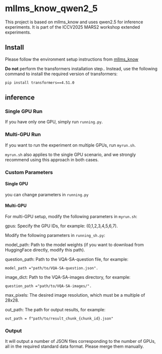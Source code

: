 # mllms_know_qwen2_5
This project is based on mllms_know and uses qwen2.5 for inference experiments. It is part of the ICCV2025 MARS2 workshop extended experiments.

## Install

Please follow the environment setup instructions from [mllms_know](https://github.com/saccharomycetes/mllms_know) 

**Do not** perform the transformers installation step.. Instead, use the following command to install the required version of transformers:

```
pip install transformers==4.51.0
```

## inference
### Single GPU Run
If you have only one GPU, simply run `running.py`.

### Multi-GPU Run
If you want to run the experiment on multiple GPUs, run `myrun.sh`.

`myrun.sh` also applies to the single GPU scenario, and we strongly recommend using this approach in both cases.


### Custom Parameters
#### Single GPU

you can change parameters in `running.py`

#### Multi-GPU
For multi-GPU setup, modify the following parameters in `myrun.sh`:

gpus: Specify the GPU IDs, for example: (0,1,2,3,4,5,6,7).

Modify the following parameters in `running_sh.py`:

model_path: Path to the model weights (if you want to download from HuggingFace directly, modify this path).

question_path: Path to the VQA-SA-question file, for example: 
```
model_path ="path/to/VQA-SA-question.json".
```

image_dict: Path to the VQA-SA-images directory, for example: 
```
question_path ="path/to/VQA-SA-images/".
```

max_pixels: The desired image resolution, which must be a multiple of 28x28.

out_path: The path for output results, for example:
```
out_path = f"path/to/result_chunk_{chunk_id}.json"
```

### Output
It will output a number of JSON files corresponding to the number of GPUs, all in the required standard data format. Please merge them manually.
